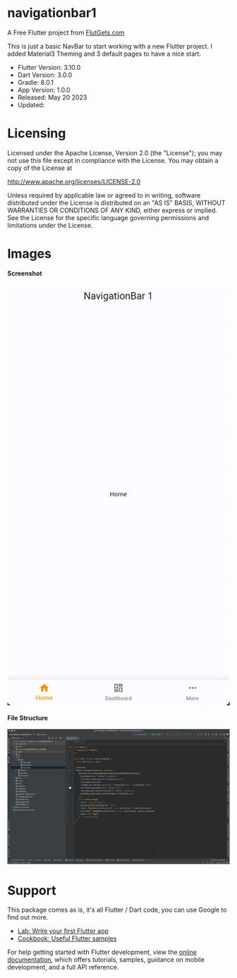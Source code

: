 # navigationbar1

A Free Flutter project from [FlutGets.com](https://flutgets.com)

This is just a basic NavBar to start working with a new Flutter project.
I added Material3 Theming and 3 default pages to have a nice start.

- Flutter Version: 3.10.0
- Dart Version: 3.0.0
- Gradle: 8.0.1
- App Version: 1.0.0
- Released: May 20 2023
- Updated: 

# Licensing
Licensed under the Apache License, Version 2.0 (the "License");
you may not use this file except in compliance with the License.
You may obtain a copy of the License at

http://www.apache.org/licenses/LICENSE-2.0

Unless required by applicable law or agreed to in writing, software
distributed under the License is distributed on an "AS IS" BASIS,
WITHOUT WARRANTIES OR CONDITIONS OF ANY KIND, either express or implied.
See the License for the specific language governing permissions and
limitations under the License.

# Images
<b>Screenshot</b><br /><br />
<img src="screens/flutgets_navigationbar1.jpg"/><br /><br />
<b>File Structure</b><br /><br />
<img src="screens/flutgets_file_structure_android_studio_navigationbar1.jpg"/><br />


# Support
This package comes as is, it's all Flutter / Dart code, you can use Google to find out more.

- [Lab: Write your first Flutter app](https://docs.flutter.dev/get-started/codelab)
- [Cookbook: Useful Flutter samples](https://docs.flutter.dev/cookbook)

For help getting started with Flutter development, view the
[online documentation](https://docs.flutter.dev/), which offers tutorials,
samples, guidance on mobile development, and a full API reference.
